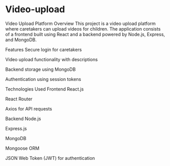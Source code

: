 # Video-upload
Video Upload Platform
Overview
This project is a video upload platform where caretakers can upload videos for children. The application consists of a frontend built using React and a backend powered by Node.js, Express, and MongoDB.

Features
Secure login for caretakers

Video upload functionality with descriptions

Backend storage using MongoDB

Authentication using session tokens

Technologies Used
Frontend
React.js

React Router

Axios for API requests

Backend
Node.js

Express.js

MongoDB

Mongoose ORM

JSON Web Token (JWT) for authentication

